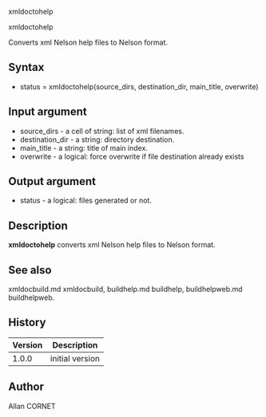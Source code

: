 


xmldoctohelp


xmldoctohelp

Converts xml Nelson help files to Nelson format.

## Syntax

- status = xmldoctohelp(source_dirs, destination_dir, main_title, overwrite)

## Input argument

 - source_dirs - a cell of string: list of xml filenames.
 - destination_dir - a string: directory destination.
 - main_title - a string: title of main index.
 - overwrite - a logical: force overwrite if file destination already exists

## Output argument

 - status - a logical: files generated or not.

## Description


  <p><b>xmldoctohelp</b> converts xml Nelson help files to Nelson format.</p>


## See also

xmldocbuild.md xmldocbuild, buildhelp.md buildhelp, buildhelpweb.md buildhelpweb.
## History

|Version|Description|
|------|------|
|1.0.0|initial version|


## Author

Allan CORNET



